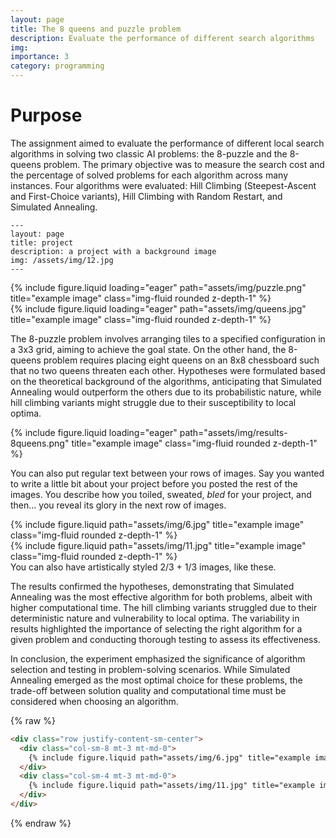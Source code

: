 ```yaml
---
layout: page
title: The 8 queens and puzzle problem
description: Evaluate the performance of different search algorithms
img:
importance: 3
category: programming
---
```


<H1>Purpose</H1>

The assignment aimed to evaluate the performance of different local search algorithms in solving two classic AI problems: the 8-puzzle and the 8-queens problem. The primary objective was to measure the search cost and the percentage of solved problems for each algorithm across many instances. Four algorithms were evaluated: Hill Climbing (Steepest-Ascent and First-Choice variants), Hill Climbing with Random Restart, and Simulated Annealing.

    ---
    layout: page
    title: project
    description: a project with a background image
    img: /assets/img/12.jpg
    ---

<div class="row">
    <div class="col-sm mt-3 mt-md-0">
        {% include figure.liquid loading="eager" path="assets/img/puzzle.png" title="example image" class="img-fluid rounded z-depth-1" %}
    </div>
    <div class="col-sm mt-3 mt-md-0">
        {% include figure.liquid loading="eager" path="assets/img/queens.jpg" title="example image" class="img-fluid rounded z-depth-1" %}
    </div>
</div>

The 8-puzzle problem involves arranging tiles to a specified configuration in a 3x3 grid, aiming to achieve the goal state. On the other hand, the 8-queens problem requires placing eight queens on an 8x8 chessboard such that no two queens threaten each other. Hypotheses were formulated based on the theoretical background of the algorithms, anticipating that Simulated Annealing would outperform the others due to its probabilistic nature, while hill climbing variants might struggle due to their susceptibility to local optima.


<div class="row">
    <div class="col-sm mt-3 mt-md-0">
        {% include figure.liquid loading="eager" path="assets/img/results-8queens.png" title="example image" class="img-fluid rounded z-depth-1" %}
    </div>
</div>

You can also put regular text between your rows of images.
Say you wanted to write a little bit about your project before you posted the rest of the images.
You describe how you toiled, sweated, _bled_ for your project, and then... you reveal its glory in the next row of images.

<div class="row justify-content-sm-center">
    <div class="col-sm-8 mt-3 mt-md-0">
        {% include figure.liquid path="assets/img/6.jpg" title="example image" class="img-fluid rounded z-depth-1" %}
    </div>
    <div class="col-sm-4 mt-3 mt-md-0">
        {% include figure.liquid path="assets/img/11.jpg" title="example image" class="img-fluid rounded z-depth-1" %}
    </div>
</div>
<div class="caption">
    You can also have artistically styled 2/3 + 1/3 images, like these.
</div>

The results confirmed the hypotheses, demonstrating that Simulated Annealing was the most effective algorithm for both problems, albeit with higher computational time. The hill climbing variants struggled due to their deterministic nature and vulnerability to local optima. The variability in results highlighted the importance of selecting the right algorithm for a given problem and conducting thorough testing to assess its effectiveness.
 
In conclusion, the experiment emphasized the significance of algorithm selection and testing in problem-solving scenarios. While Simulated Annealing emerged as the most optimal choice for these problems, the trade-off between solution quality and computational time must be considered when choosing an algorithm.


{% raw %}

```html
<div class="row justify-content-sm-center">
  <div class="col-sm-8 mt-3 mt-md-0">
    {% include figure.liquid path="assets/img/6.jpg" title="example image" class="img-fluid rounded z-depth-1" %}
  </div>
  <div class="col-sm-4 mt-3 mt-md-0">
    {% include figure.liquid path="assets/img/11.jpg" title="example image" class="img-fluid rounded z-depth-1" %}
  </div>
</div>
```

{% endraw %}
